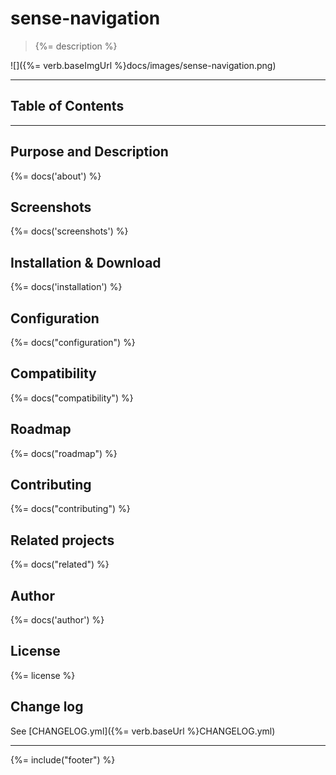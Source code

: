 # sense-navigation
> {%= description %}

![]({%= verb.baseImgUrl %}docs/images/sense-navigation.png)

---
## Table of Contents
<!-- toc -->

---

## Purpose and Description
{%= docs('about') %}

## Screenshots
{%= docs('screenshots') %}


## Installation & Download
{%= docs('installation') %}

## Configuration
{%= docs("configuration") %}

## Compatibility
{%= docs("compatibility") %}

## Roadmap
{%= docs("roadmap") %}

## Contributing
{%= docs("contributing") %}

## Related projects
{%= docs("related") %}

## Author
{%= docs('author') %}

## License
{%= license %}

## Change log
See [CHANGELOG.yml]({%= verb.baseUrl %}CHANGELOG.yml)  

***

{%= include("footer") %}
